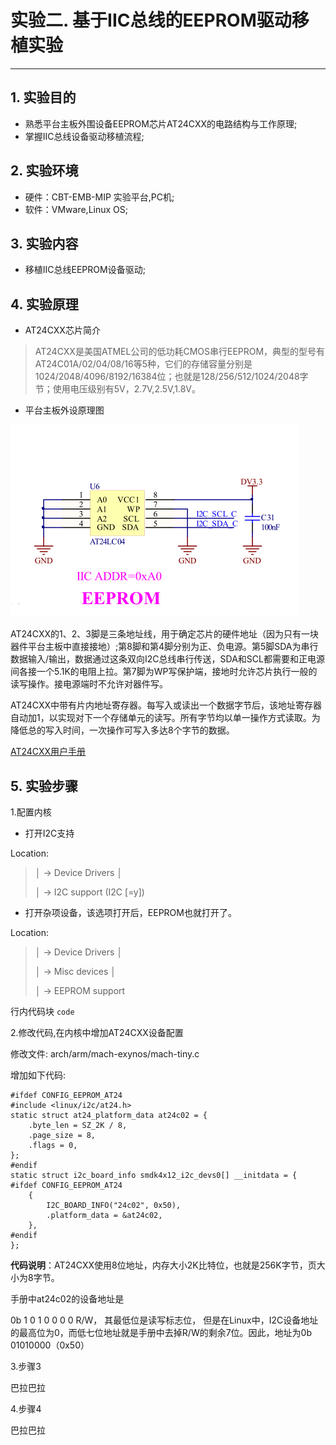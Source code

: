 # 实验二. 基于IIC总线的EEPROM驱动移植实验

---

## 1. 实验目的

* 熟悉平台主板外围设备EEPROM芯片AT24CXX的电路结构与工作原理;
* 掌握IIC总线设备驱动移植流程;

## 2. 实验环境

* 硬件：CBT-EMB-MIP 实验平台,PC机;
* 软件：VMware,Linux OS;

## 3. 实验内容

* 移植IIC总线EEPROM设备驱动;

## 4. 实验原理

* AT24CXX芯片简介

> AT24CXX是美国ATMEL公司的低功耗CMOS串行EEPROM，典型的型号有AT24C01A/02/04/08/16等5种，它们的存储容量分别是1024/2048/4096/8192/16384位；也就是128/256/512/1024/2048字节；使用电压级别有5V，2.7V,2.5V,1.8V。

* 平台主板外设原理图

![](/chapter4/experiment02/AT24.png)

AT24CXX的1、2、3脚是三条地址线，用于确定芯片的硬件地址（因为只有一块器件平台主板中直接接地）;第8脚和第4脚分别为正、负电源。第5脚SDA为串行数据输入/输出，数据通过这条双向I2C总线串行传送，SDA和SCL都需要和正电源间各接一个5.1K的电阻上拉。第7脚为WP写保护端，接地时允许芯片执行一般的读写操作。接电源端时不允许对器件写。

AT24CXX中带有片内地址寄存器。每写入或读出一个数据字节后，该地址寄存器自动加1，以实现对下一个存储单元的读写。所有字节均以单一操作方式读取。为降低总的写入时间，一次操作可写入多达8个字节的数据。

[AT24CXX用户手册](/pdf/AT24C08.pdf)

## 5. 实验步骤

1.配置内核

* 打开I2C支持

Location:

> │     -&gt; Device Drivers                                                                             │
>
> │       -&gt; I2C support \(I2C \[=y\]\)

* 打开杂项设备，该选项打开后，EEPROM也就打开了。

Location:

> │     -&gt; Device Drivers                                                                             │
>
> │       -&gt; Misc devices                                                                             │
>
> │         -&gt; EEPROM support

行内代码块 `code`

2.修改代码,在内核中增加AT24CXX设备配置

修改文件: arch/arm/mach-exynos/mach-tiny.c

增加如下代码:   

```
#ifdef CONFIG_EEPROM_AT24
#include <linux/i2c/at24.h>
static struct at24_platform_data at24c02 = {
	.byte_len = SZ_2K / 8,
	.page_size = 8,
	.flags = 0,
};
#endif
static struct i2c_board_info smdk4x12_i2c_devs0[] __initdata = {
#ifdef CONFIG_EEPROM_AT24
	{
		I2C_BOARD_INFO("24c02", 0x50),
		.platform_data = &at24c02,
	},
#endif
};
```

**代码说明**：AT24CXX使用8位地址，内存大小2K比特位，也就是256K字节，页大小为8字节。    
  
手册中at24c02的设备地址是

0b 1 0 1 0 0 0 0 R/W， 其最低位是读写标志位，
但是在Linux中，I2C设备地址的最高位为0，而低七位地址就是手册中去掉R/W的剩余7位。因此，地址为0b 01010000（0x50）

3.步骤3

巴拉巴拉

4.步骤4

巴拉巴拉

